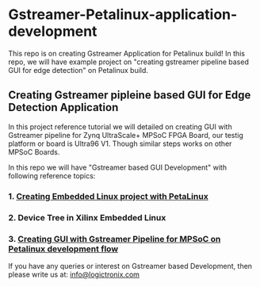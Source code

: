 # Gstreamer-Petalinux-application-development
This repo is on creating Gstreamer Application for Petalinux build! In this repo, we will have example project on "creating gstreamer pipeline based GUI for edge detection" on Petalinux build.

## Creating Gstreamer pipleine based GUI for Edge Detection Application
In this project reference tutorial we will detailed on creating GUI with Gstreamer pipeline for Zynq UltraScale+ MPSoC FPGA Board, our testig platform or board is Ultra96 V1.
Though similar steps works on other MPSoC Boards.

In this repo we will have "Gstreamer based GUI Development" with following reference topics:
### 1. [Creating Embedded Linux project with PetaLinux](https://github.com/LogicTronix/Gstreamer-Petalinux-Application-Development/tree/master/Creating-Embedded-Linux-project-with-PetaLinux)
### 2. Device Tree in Xilinx Embedded Linux
### 3. [Creating GUI with Gstreamer Pipeline for MPSoC on Petalinux development flow](https://github.com/LogicTronix/Gstreamer-Petalinux-Application-Development/tree/master/Create-Gstreamer-GUI-for-Edge-detection)


If you have any queries or interest on Gstreamer based Development, then please write us at: info@logictronix.com
